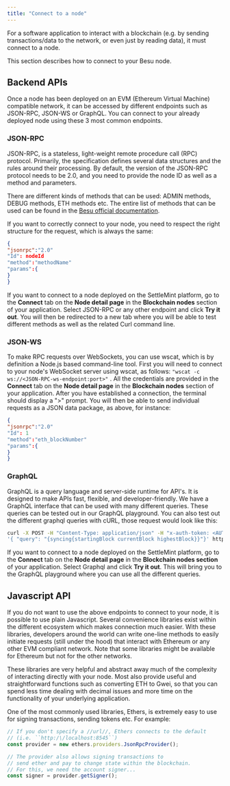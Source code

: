 ```yaml
---
title: "Connect to a node"
---
```


For a software application to interact with a blockchain (e.g. by sending
transactions/data to the network, or even just by reading data), it must connect
to a node.

This section describes how to connect to your Besu node.

## Backend APIs

Once a node has been deployed on an EVM (Ethereum Virtual Machine) compatible
network, it can be accessed by different endpoints such as JSON-RPC, JSON-WS or
GraphQL. You can connect to your already deployed node using these 3 most common
endpoints.

### JSON-RPC

JSON-RPC, is a stateless, light-weight remote procedure call (RPC) protocol.
Primarily, the specification defines several data structures and the rules
around their processing. By default, the version of the JSON-RPC protocol needs
to be 2.0, and you need to provide the node ID as well as a method and
parameters.

There are different kinds of methods that can be used: ADMIN methods, DEBUG
methods, ETH methods etc. The entire list of methods that can be used can be
found in the [Besu official documentation](https://besu.hyperledger.org).

If you want to correctly connect to your node, you need to respect the right
structure for the request, which is always the same:

```json
{
"jsonrpc":"2.0"
"Id": nodeId
"method":"methodName"
"params":{
}
}
```

If you want to connect to a node deployed on the SettleMint platform, go to the
**Connect** tab on the **Node detail page** in the **Blockchain nodes** section
of your application. Select JSON-RPC or any other endpoint and click **Try it
out**. You will then be redirected to a new tab where you will be able to test
different methods as well as the related Curl command line.

### JSON-WS

To make RPC requests over WebSockets, you can use wscat, which is by definition
a Node.js based command-line tool. First you will need to connect to your node's
WebSocket server using wscat, as follows:
`"wscat -c ws://<JSON-RPC-ws-endpoint:port>"` . All the credentials are provided
in the **Connect** tab on the **Node detail page** in the **Blockchain nodes**
section of your application. After you have established a connection, the
terminal should display a ">" prompt. You will then be able to send individual
requests as a JSON data package, as above, for instance:

```json
{
"jsonrpc":"2.0"
"Id": 1
"method":"eth_blockNumber"
"params":{
}
}
```

### GraphQL

GraphQL is a query language and server-side runtime for API's. It is designed to
make APIs fast, flexible, and developer-friendly. We have a GraphQL interface
that can be used with many different queries. These queries can be tested out in
our GraphQL playground. You can also test out the different graphql queries with
cURL, those request would look like this:

```bash
curl -X POST -H "Content-Type: application/json" -H "x-auth-token: <AUTH_TOKEN>" --data
'{ "query": "{syncing{startingBlock currentBlock highestBlock}}"}' http://<DOMAIN>.settlemint.com/graphql
```

If you want to connect to a node deployed on the SettleMint platform, go to the
**Connect** tab on the **Node detail page** in the **Blockchain nodes section**
of your application. Select Graphql and click **Try it out**. This will bring
you to the GraphQL playground where you can use all the different queries.

## Javascript API

If you do not want to use the above endpoints to connect to your node, it is
possible to use plain Javascript. Several convenience libraries exist within the
different ecosystem which makes connection much easier. With these libraries,
developers around the world can write one-line methods to easily initiate
requests (still under the hood) that interact with Ethereum or any other EVM
compliant network. Note that some libraries might be available for Ethereum but
not for the other networks.

These libraries are very helpful and abstract away much of the complexity of
interacting directly with your node. Most also provide useful and
straightforward functions such as converting ETH to Gwei, so that you can spend
less time dealing with decimal issues and more time on the functionality of your
underlying application.

One of the most commonly used libraries, Ethers, is extremely easy to use for
signing transactions, sending tokens etc. For example:

```typescript
// If you don't specify a //url//, Ethers connects to the default
// (i.e. ``http:/\/localhost:8545``)
const provider = new ethers.providers.JsonRpcProvider();

// The provider also allows signing transactions to
// send ether and pay to change state within the blockchain.
// For this, we need the account signer...
const signer = provider.getSigner();
```
